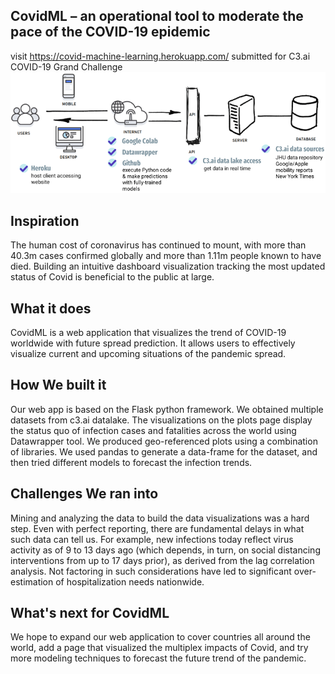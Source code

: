 ## CovidML – an operational tool to moderate the pace of the COVID-19 epidemic
visit https://covid-machine-learning.herokuapp.com/
submitted for C3.ai COVID-19 Grand Challenge
![workflow](deliverables/workflow.png)

## Inspiration
The human cost of coronavirus has continued to mount, with more than 40.3m cases confirmed globally and more than 1.11m people known to have died. Building an intuitive dashboard visualization tracking the most updated status of Covid is beneficial to the public at large.

## What it does
CovidML is a web application that visualizes the trend of COVID-19 worldwide with future spread prediction. It allows users to effectively visualize current and upcoming situations of the pandemic spread.

## How We built it
Our web app is based on the Flask python framework. We obtained multiple datasets from c3.ai datalake. The visualizations on the plots page display the status quo of infection cases and fatalities across the world using Datawrapper tool. We produced geo-referenced plots using a combination of libraries. We used pandas to generate a data-frame for the dataset, and then tried different models to forecast the infection trends.

## Challenges We ran into
Mining and analyzing the data to build the data visualizations was a hard step. Even with perfect reporting, there are fundamental delays in what such data can tell us. For example, new infections today reflect virus activity as of 9 to 13 days ago (which depends, in turn, on social distancing interventions from up to 17 days prior), as derived from the lag correlation analysis. Not factoring in such considerations have led to significant over-estimation of hospitalization needs nationwide.

## What's next for CovidML
We hope to expand our web application to cover countries all around the world, add a page that visualized the multiplex impacts of Covid, and try more modeling techniques to forecast the future trend of the pandemic.

